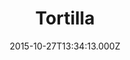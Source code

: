 ---
date: 2015-10-27T13:34:13.000Z
title: Tortilla
latitude: 51.48795015540871
longitude: 0.2835440518372283
category: checkin
---